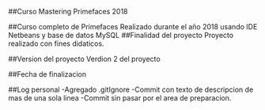 ##Curso Mastering Primefaces 2018

##Curso completo de Primefaces
Realizado durante el año 2018 usando IDE Netbeans
y base de datos MySQL
##Finalidad del proyecto
Proyecto realizado con fines didaticos.

##Version del proyecto
Verdion 2 del proyecto


##Fecha de finalizacion


##Log personal
-Agregado .gitIgnore
-Commit con texto de descripcion de mas de una sola linea
-Commit sin pasar por el area de preparacion.
